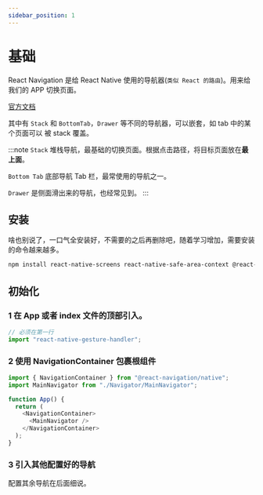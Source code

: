 ```yaml
---
sidebar_position: 1
---
```


# 基础

React Navigation 是给 React Native 使用的导航器(`类似 React 的路由`)。用来给我们的 APP 切换页面。

[官方文档](https://reactnavigation.org/)

其中有 `Stack` 和 `BottomTab`，`Drawer` 等不同的导航器，可以嵌套，如 tab 中的某个页面可以 被 stack 覆盖。

:::note
`Stack` 堆栈导航，最基础的切换页面。根据点击路径，将目标页面放在**最上面**。

`Bottom Tab` 底部导航 Tab 栏，最常使用的导航之一。

`Drawer` 是侧面滑出来的导航，也经常见到。
:::

## 安装

啥也别说了，一口气全安装好，不需要的之后再删除吧，随着学习增加，需要安装的命令越来越多。

```bash
npm install react-native-screens react-native-safe-area-context @react-native-masked-view/masked-view @react-navigation/stack  @react-navigation/bottom-tabs @react-navigation/native react-native-reanimated react-native-gesture-handler
```

## 初始化

### 1 在 App 或者 index 文件的顶部引入。

```js title="App.js"
// 必须在第一行
import "react-native-gesture-handler";
```

### 2 使用 NavigationContainer 包裹根组件

```js title="App.js"
import { NavigationContainer } from "@react-navigation/native";
import MainNavigator from "./Navigator/MainNavigator";

function App() {
  return (
    <NavigationContainer>
      <MainNavigator />
    </NavigationContainer>
  );
}
```

### 3 引入其他配置好的导航

配置其余导航在后面细说。
